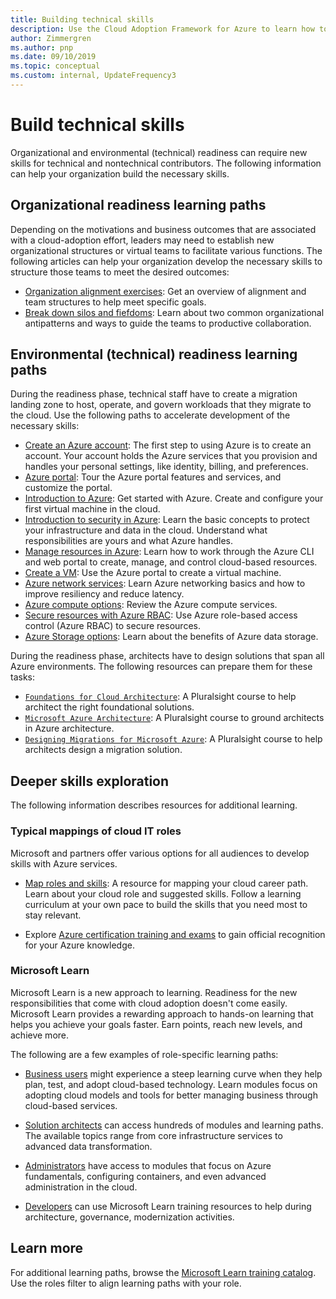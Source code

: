 ```yaml
---
title: Building technical skills
description: Use the Cloud Adoption Framework for Azure to learn how to help your organization develop the necessary skills to structure teams to meet the desired outcomes.
author: Zimmergren
ms.author: pnp
ms.date: 09/10/2019
ms.topic: conceptual
ms.custom: internal, UpdateFrequency3
---
```


# Build technical skills

Organizational and environmental (technical) readiness can require new skills for technical and nontechnical contributors. The following information can help your organization build the necessary skills.

## Organizational readiness learning paths

Depending on the motivations and business outcomes that are associated with a cloud-adoption effort, leaders may need to establish new organizational structures or virtual teams to facilitate various functions. The following articles can help your organization develop the necessary skills to structure those teams to meet the desired outcomes:

- [Organization alignment exercises](./index.md): Get an overview of alignment and team structures to help meet specific goals.
- [Break down silos and fiefdoms](./fiefdoms-silos.md): Learn about two common organizational antipatterns and ways to guide the teams to productive collaboration.

## Environmental (technical) readiness learning paths

During the readiness phase, technical staff have to create a migration landing zone to host, operate, and govern workloads that they migrate to the cloud. Use the following paths to accelerate development of the necessary skills:

- [Create an Azure account](/training/modules/create-an-azure-account/): The first step to using Azure is to create an account. Your account holds the Azure services that you provision and handles your personal settings, like identity, billing, and preferences.
- [Azure portal](/training/modules/tour-azure-portal/): Tour the Azure portal features and services, and customize the portal.
- [Introduction to Azure](/training/modules/intro-to-azure-fundamentals/): Get started with Azure. Create and configure your first virtual machine in the cloud.
- [Introduction to security in Azure](/training/modules/protect-against-security-threats-azure/): Learn the basic concepts to protect your infrastructure and data in the cloud. Understand what responsibilities are yours and what Azure handles.
- [Manage resources in Azure](/training/paths/manage-resources-in-azure/): Learn how to work through the Azure CLI and web portal to create, manage, and control cloud-based resources.
- [Create a VM](/training/modules/create-windows-virtual-machine-in-azure/): Use the Azure portal to create a virtual machine.
- [Azure network services](/training/modules/azure-networking-fundamentals/): Learn Azure networking basics and how to improve resiliency and reduce latency.
- [Azure compute options](/training/modules/azure-compute-fundamentals/): Review the Azure compute services.
- [Secure resources with Azure RBAC](/training/modules/secure-azure-resources-with-rbac/): Use Azure role-based access control (Azure RBAC) to secure resources.
- [Azure Storage options](/training/modules/azure-database-fundamentals/): Learn about the benefits of Azure data storage.

During the readiness phase, architects have to design solutions that span all Azure environments. The following resources can prepare them for these tasks:

- [`Foundations for Cloud Architecture`](https://www.pluralsight.com/courses/cloud-architecture-foundations): A Pluralsight course to help architect the right foundational solutions.
- [`Microsoft Azure Architecture`](https://www.pluralsight.com/courses/cloud-architecture-foundations): A Pluralsight course to ground architects in Azure architecture.
- [`Designing Migrations for Microsoft Azure`](https://www.pluralsight.com/courses/cloud-architecture-foundations): A Pluralsight course to help architects design a migration solution.

## Deeper skills exploration

The following information describes resources for additional learning.

### Typical mappings of cloud IT roles

Microsoft and partners offer various options for all audiences to develop skills with Azure services.

- [Map roles and skills](../plan/suggested-skills.md): A resource for mapping your cloud career path. Learn about your cloud role and suggested skills. Follow a learning curriculum at your own pace to build the skills that you need most to stay relevant.

- Explore [Azure certification training and exams](/certifications/) to gain official recognition for your Azure knowledge.

### Microsoft Learn

Microsoft Learn is a new approach to learning. Readiness for the new responsibilities that come with cloud adoption doesn't come easily. Microsoft Learn provides a rewarding approach to hands-on learning that helps you achieve your goals faster. Earn points, reach new levels, and achieve more.

The following are a few examples of role-specific learning paths:

- [Business users](/training/browse/?roles=business-user) might experience a steep learning curve when they help plan, test, and adopt cloud-based technology. Learn modules focus on adopting cloud models and tools for better managing business through cloud-based services.

- [Solution architects](/training/browse/?roles=solution-architect) can access hundreds of modules and learning paths. The available topics range from core infrastructure services to advanced data transformation.

- [Administrators](/training/browse/?roles=administrator) have access to modules that focus on Azure fundamentals, configuring containers, and even advanced administration in the cloud.

- [Developers](/training/browse/?roles=developer&term=infrastructure) can use Microsoft Learn training resources to help during architecture, governance, modernization activities.

## Learn more

For additional learning paths, browse the [Microsoft Learn training catalog](/training/browse/). Use the roles filter to align learning paths with your role.
